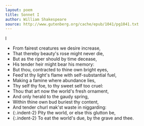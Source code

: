 ```yaml
--- 
layout: poem
title: Sonnet I
author: William Shakespeare
source: http://www.gutenberg.org/cache/epub/1041/pg1041.txt
---
```


I

  - From fairest creatures we desire increase,
  - That thereby beauty's rose might never die,
  - But as the riper should by time decease,
  - His tender heir might bear his memory:
  - But thou, contracted to thine own bright eyes,
  - Feed'st thy light's flame with self-substantial fuel,
  - Making a famine where abundance lies,
  - Thy self thy foe, to thy sweet self too cruel:
  - Thou that art now the world's fresh ornament,
  - And only herald to the gaudy spring,
  - Within thine own bud buriest thy content,
  - And tender churl mak'st waste in niggarding:
  - {:.indent-2} Pity the world, or else this glutton be,
  - {:.indent-2} To eat the world's due, by the grave and thee.
